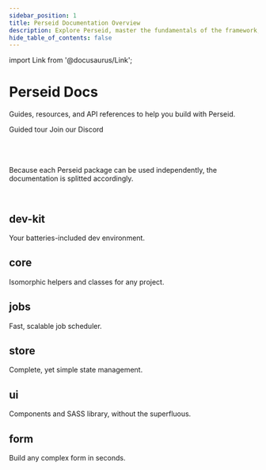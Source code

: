 ```yaml
---
sidebar_position: 1
title: Perseid Documentation Overview
description: Explore Perseid, master the fundamentals of the framework, and dive deep into its advanced features and APIs.
hide_table_of_contents: false
---
```


import Link from '@docusaurus/Link';

# Perseid Docs

Guides, resources, and API references to help you build with Perseid.

<div className="flex hgap-3 justify-start">
  <Link
    className="cta cta--emphasis"
    to="/docs/learn/intro">
    Guided tour
  </Link>
  <Link
    className="cta"
    href="https://discord.gg/jsWCRMqM2K">
    Join our Discord
  </Link>
</div>

<br/>
<br/>
<br/>

Because each Perseid package can be used independently, the documentation is splitted accordingly.

<br/>

<div className="grid vgap-3 m:cols-2 hgap-3">
  <div className='example'>
    <Link to="/docs/dev-kit/introduction">
      <h2>dev-kit</h2>
      <p>Your batteries-included dev environment.</p>
    </Link>
  </div>

  <div className='example'>
    <Link to="/docs/core/introduction">
      <h2>core</h2>
      <p>Isomorphic helpers and classes for any project.</p>
    </Link>
  </div>

  <div className='example'>
    <Link to="/docs/jobs/concepts">
      <h2>jobs</h2>
      <p>Fast, scalable job scheduler.</p>
    </Link>
  </div>

  <div className='example'>
    <Link to="/docs/store/concepts">
      <h2>store</h2>
      <p>Complete, yet simple state management.</p>
    </Link>
  </div>

  <div className='example'>
    <Link to="/docs/ui/helpers">
      <h2>ui</h2>
      <p>Components and SASS library, without the superfluous.</p>
    </Link>
  </div>

  <div className='example'>
    <Link to="/docs/form/concepts">
      <h2>form</h2>
      <p>Build any complex form in seconds.</p>
    </Link>
  </div>
</div>